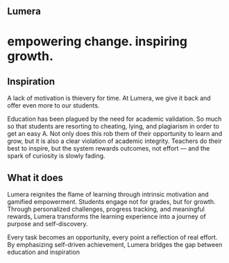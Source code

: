 ## Lumera
# empowering change. inspiring growth.

## Inspiration
A lack of motivation is thievery for time. At Lumera, we give it back and offer even more to our students.

Education has been plagued by the need for academic validation. So much so that students are resorting to cheating, lying, and plagiarism in order to get an easy A. Not only does this rob them of their opportunity to learn and grow, but it is also a clear violation of academic integrity. Teachers do their best to inspire, but the system rewards outcomes, not effort — and the spark of curiosity is slowly fading.

## What it does
Lumera reignites the flame of learning through intrinsic motivation and gamified empowerment. Students engage not for grades, but for growth. Through personalized challenges, progress tracking, and meaningful rewards, Lumera transforms the learning experience into a journey of purpose and self-discovery.

Every task becomes an opportunity, every point a reflection of real effort. By emphasizing self-driven achievement, Lumera bridges the gap between education and inspiration